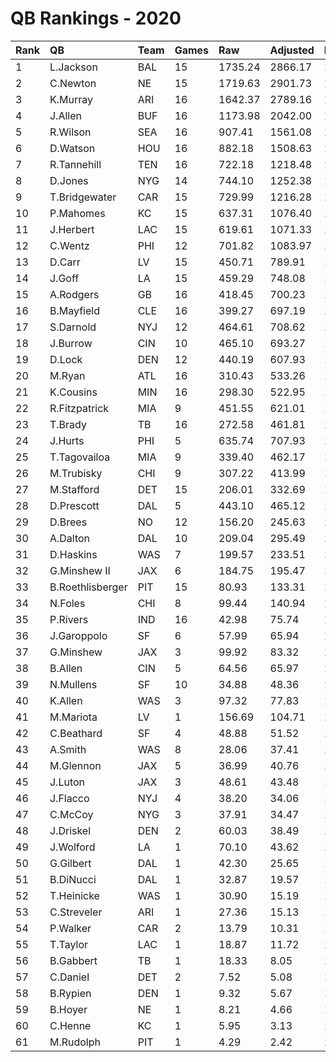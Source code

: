 # QB Rankings - 2020

| Rank | QB               | Team | Games | Raw     | Adjusted | Difficulty | Avg/Game | Normalized |
| :----| :----------------| :----| :-----| :-------| :--------| :----------| :--------| :----------|
| 1    | L.Jackson        | BAL  | 15    | 1735.24 | 2866.17  | 1.000      | 191.08   | 108.36     |
| 2    | C.Newton         | NE   | 15    | 1719.63 | 2901.73  | 1.000      | 193.45   | 107.42     |
| 3    | K.Murray         | ARI  | 16    | 1642.37 | 2789.16  | 1.000      | 174.32   | 106.46     |
| 4    | J.Allen          | BUF  | 16    | 1173.98 | 2042.00  | 1.000      | 127.62   | 88.07      |
| 5    | R.Wilson         | SEA  | 16    | 907.41  | 1561.08  | 1.000      | 97.57    | 76.23      |
| 6    | D.Watson         | HOU  | 16    | 882.18  | 1508.63  | 1.000      | 94.29    | 74.93      |
| 7    | R.Tannehill      | TEN  | 16    | 722.18  | 1218.48  | 1.000      | 76.16    | 67.79      |
| 8    | D.Jones          | NYG  | 14    | 744.10  | 1252.38  | 1.000      | 89.46    | 67.02      |
| 9    | T.Bridgewater    | CAR  | 15    | 729.99  | 1216.28  | 1.000      | 81.09    | 66.97      |
| 10   | P.Mahomes        | KC   | 15    | 637.31  | 1076.40  | 1.000      | 71.76    | 63.62      |
| 11   | J.Herbert        | LAC  | 15    | 619.61  | 1071.33  | 1.000      | 71.42    | 63.50      |
| 12   | C.Wentz          | PHI  | 12    | 701.82  | 1083.97  | 1.000      | 90.33    | 61.58      |
| 13   | D.Carr           | LV   | 15    | 450.71  | 789.91   | 1.000      | 52.66    | 56.74      |
| 14   | J.Goff           | LA   | 15    | 459.29  | 748.08   | 1.000      | 49.87    | 55.74      |
| 15   | A.Rodgers        | GB   | 16    | 418.45  | 700.23   | 1.000      | 43.76    | 55.03      |
| 16   | B.Mayfield       | CLE  | 16    | 399.27  | 697.19   | 1.000      | 43.57    | 54.96      |
| 17   | S.Darnold        | NYJ  | 12    | 464.61  | 708.62   | 1.000      | 59.05    | 53.34      |
| 18   | J.Burrow         | CIN  | 10    | 465.10  | 693.27   | 1.000      | 69.33    | 52.30      |
| 19   | D.Lock           | DEN  | 12    | 440.19  | 607.93   | 1.000      | 50.66    | 51.48      |
| 20   | M.Ryan           | ATL  | 16    | 310.43  | 533.26   | 1.000      | 33.33    | 50.92      |
| 21   | K.Cousins        | MIN  | 16    | 298.30  | 522.95   | 1.000      | 32.68    | 50.67      |
| 22   | R.Fitzpatrick    | MIA  | 9     | 451.55  | 621.01   | 1.000      | 69.00    | 49.94      |
| 23   | T.Brady          | TB   | 16    | 272.58  | 461.81   | 1.000      | 28.86    | 49.16      |
| 24   | J.Hurts          | PHI  | 5     | 635.74  | 707.93   | 1.000      | 141.59   | 48.74      |
| 25   | T.Tagovailoa     | MIA  | 9     | 339.40  | 462.17   | 1.000      | 51.35    | 46.83      |
| 26   | M.Trubisky       | CHI  | 9     | 307.22  | 413.99   | 1.000      | 46.00    | 45.89      |
| 27   | M.Stafford       | DET  | 15    | 206.01  | 332.69   | 1.000      | 22.18    | 45.77      |
| 28   | D.Prescott       | DAL  | 5     | 443.10  | 465.12   | 1.000      | 93.02    | 44.98      |
| 29   | D.Brees          | NO   | 12    | 156.20  | 245.63   | 1.000      | 20.47    | 43.84      |
| 30   | A.Dalton         | DAL  | 10    | 209.04  | 295.49   | 1.000      | 29.55    | 43.82      |
| 31   | D.Haskins        | WAS  | 7     | 199.57  | 233.51   | 1.000      | 33.36    | 41.92      |
| 32   | G.Minshew II     | JAX  | 6     | 184.75  | 195.47   | 1.000      | 32.58    | 41.04      |
| 33   | B.Roethlisberger | PIT  | 15    | 80.93   | 133.31   | 1.000      | 8.89     | 40.99      |
| 34   | N.Foles          | CHI  | 8     | 99.44   | 140.94   | 1.000      | 17.62    | 40.42      |
| 35   | P.Rivers         | IND  | 16    | 42.98   | 75.74    | 1.000      | 4.73     | 39.65      |
| 36   | J.Garoppolo      | SF   | 6     | 57.99   | 65.94    | 1.000      | 10.99    | 38.89      |
| 37   | G.Minshew        | JAX  | 3     | 99.92   | 83.32    | 1.000      | 27.77    | 38.84      |
| 38   | B.Allen          | CIN  | 5     | 64.56   | 65.97    | 1.000      | 13.19    | 38.84      |
| 39   | N.Mullens        | SF   | 10    | 34.88   | 48.36    | 1.000      | 4.84     | 38.78      |
| 40   | K.Allen          | WAS  | 3     | 97.32   | 77.83    | 1.000      | 25.94    | 38.77      |
| 41   | M.Mariota        | LV   | 1     | 156.69  | 104.71   | 1.000      | 104.71   | 38.64      |
| 42   | C.Beathard       | SF   | 4     | 48.88   | 51.52    | 1.000      | 12.88    | 38.52      |
| 43   | A.Smith          | WAS  | 8     | 28.06   | 37.41    | 1.000      | 4.68     | 38.49      |
| 44   | M.Glennon        | JAX  | 5     | 36.99   | 40.76    | 1.000      | 8.15     | 38.42      |
| 45   | J.Luton          | JAX  | 3     | 48.61   | 43.48    | 1.000      | 14.49    | 38.34      |
| 46   | J.Flacco         | NYJ  | 4     | 38.20   | 34.06    | 1.000      | 8.52     | 38.27      |
| 47   | C.McCoy          | NYG  | 3     | 37.91   | 34.47    | 1.000      | 11.49    | 38.22      |
| 48   | J.Driskel        | DEN  | 2     | 60.03   | 38.49    | 1.000      | 19.24    | 38.21      |
| 49   | J.Wolford        | LA   | 1     | 70.10   | 43.62    | 1.000      | 43.62    | 38.14      |
| 50   | G.Gilbert        | DAL  | 1     | 42.30   | 25.65    | 1.000      | 25.65    | 38.00      |
| 51   | B.DiNucci        | DAL  | 1     | 32.87   | 19.57    | 1.000      | 19.57    | 37.95      |
| 52   | T.Heinicke       | WAS  | 1     | 30.90   | 15.19    | 1.000      | 15.19    | 37.91      |
| 53   | C.Streveler      | ARI  | 1     | 27.36   | 15.13    | 1.000      | 15.13    | 37.91      |
| 54   | P.Walker         | CAR  | 2     | 13.79   | 10.31    | 1.000      | 5.16     | 37.90      |
| 55   | T.Taylor         | LAC  | 1     | 18.87   | 11.72    | 1.000      | 11.72    | 37.88      |
| 56   | B.Gabbert        | TB   | 1     | 18.33   | 8.05     | 1.000      | 8.05     | 37.85      |
| 57   | C.Daniel         | DET  | 2     | 7.52    | 5.08     | 1.000      | 2.54     | 37.84      |
| 58   | B.Rypien         | DEN  | 1     | 9.32    | 5.67     | 1.000      | 5.67     | 37.84      |
| 59   | B.Hoyer          | NE   | 1     | 8.21    | 4.66     | 1.000      | 4.66     | 37.83      |
| 60   | C.Henne          | KC   | 1     | 5.95    | 3.13     | 1.000      | 3.13     | 37.81      |
| 61   | M.Rudolph        | PIT  | 1     | 4.29    | 2.42     | 1.000      | 2.42     | 37.81      |

